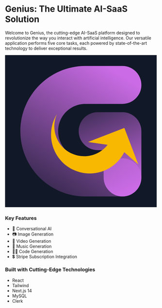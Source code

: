 # Genius: The Ultimate AI-SaaS Solution
Welcome to Genius, the cutting-edge AI-SaaS platform designed to revolutionize the way you interact with artificial intelligence. Our versatile application performs five core tasks, each powered by state-of-the-art technology to deliver exceptional results.

![Genius AI-SaaS](/public/logo.png)

### Key Features
- 🦜 Conversational AI
- 📷 Image Generation
- 🎥 Video Generation
- 🎵 Music Generation
- 👨‍💻 Code Generation
- 💲 Stripe Subscription Integration

### Built with Cutting-Edge Technologies
- React 
- Tailwind 
- Next.js 14
- MySQL 
- Clerk 

